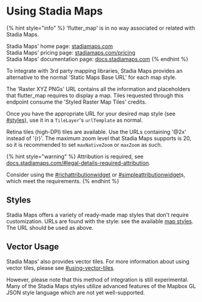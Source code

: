 # Using Stadia Maps

{% hint style="info" %}
'flutter\_map' is in no way associated or related with Stadia Maps.

Stadia Maps' home page: [stadiamaps.com](https://stadiamaps.com/)\
Stadia Maps' pricing page: [stadiamaps.com/pricing](https://stadiamaps.com/pricing/)\
Stadia Maps' documentation page: [docs.stadiamaps.com](https://docs.stadiamaps.com/)
{% endhint %}

To integrate with 3rd party mapping libraries, Stadia Maps provides an alternative to the normal 'Static Maps Base URL' for each map style.

The 'Raster XYZ PNGs' URL contains all the information and placeholders that flutter\_map requires to display a map. Tiles requested through this endpoint consume the 'Styled Raster Map Tiles' credits.

Once you have the appropriate URL for your desired map style (see [#styles](using-stadia-maps.md#styles "mention")), use it in a `TileLayer`'s `urlTemplate` as normal.

Retina tiles (high-DPI) tiles are available. Use the URLs containing '@2x' instead of '{r}'. The maximum zoom level that Stadia Maps supports is 20, so it is recommended to set `maxNativeZoom` or `maxZoom` as such.

{% hint style="warning" %}
Attribution is required, see [docs.stadiamaps.com/#legal-details-required-attribution](https://docs.stadiamaps.com/#legal-details-required-attribution).

Consider using the [#richattributionwidget](../layers/attribution-layer.md#richattributionwidget "mention") or [#simpleattributionwidget](../layers/attribution-layer.md#simpleattributionwidget "mention")s, which meet the requirements.
{% endhint %}

## Styles

Stadia Maps offers a variety of ready-made map styles that don't require customization. URLs are found with the style: see the available [map styles](https://docs.stadiamaps.com/themes). The URL should be used as above.

## Vector Usage

Stadia Maps' also provides vector tiles. For more information about using vector tiles, please see [#using-vector-tiles](../explanation/raster-vs-vector-tiles.md#using-vector-tiles "mention").&#x20;

However, please note that this method of integration is still experimental. Many of the Stadia Maps styles utilize advanced features of the Mapbox GL JSON style language which are not yet well-supported.
